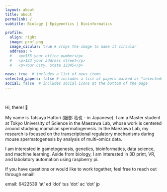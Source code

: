```yaml
---
layout: about
title: about
permalink: /
subtitle: Biology | Epigenetics | Bioinformatics

profile:
  align: right
  image: prof.png
  image_cicular: true # crops the image to make it circular
  address: >
  #   <p>555 your office number</p>
  #   <p>123 your address street</p>
  #   <p>Your City, State 12345</p>

news: true  # includes a list of news items
selected_papers: false # includes a list of papers marked as "selected={true}"
social: false  # includes social icons at the bottom of the page
---
```


<br>

Hi, there! 👋

My name is Tatsuya Hattori (服部 竜也 - in Japanese). I am a Master student at Tokyo University of Science in the Maezawa Lab, whose work is centered around studying mamalian spermatogenesis. In the Maezawa Lab, my research is focused on the transcriptional regulatory mechanisms during mouse spermatogenesis by analysis of multi-omics data.

I am interested in gametogenesis, genetics, bioinformatics, data science, and machine learning. Aside from biology, I am interested in 3D print, VR, and labolatory automation using raspberry pi.

If you have questions or would like to work together, feel free to reach out through email!

email: 6422539 ‘at’ ed ‘dot’ tus ‘dot’ ac ‘dot’ jp
